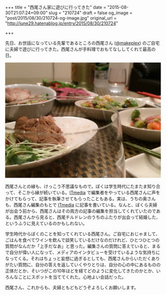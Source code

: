 +++
title = "西尾さん家に遊びに行ってきた"
date = "2015-08-30T21:07:24+09:00"
slug = "210724"
draft = false
og_image = "post/2015/08/30/210724-og-image.jpg"
original_url = "http://june29.hatenablog.jp/entry/2015/08/30/210724"

+++

<p>先日、お世話になっている先輩であるところの西尾さん (<a href="https://twitter.com/makeplex" title="desc">@makeplex</a>) のご自宅に夫婦で遊びに行ってきた。西尾さんが手料理でおもてなししてくれて最高の日。</p>

<p><span itemscope itemtype="http://schema.org/Photograph"><img src="/post/2015/08/30/210724-20150830203738.jpg" alt="f:id:june29:20150830203738j:plain" title="f:id:june29:20150830203738j:plain" class="hatena-fotolife" itemprop="image"></span></p>

<p>西尾さんとの縁も、けっこう不思議なもので。ぼくは学生時代にたまたま知り合って、そこから縁が続いている。<a class="keyword" href="http://d.hatena.ne.jp/keyword/ITmedia">ITmedia</a> で編集者をやっている西尾さんに声をかけてもらって、記事を執筆させてもらったこともある。実は、うちの奥さんも、西尾さん編集のもとで <a class="keyword" href="http://d.hatena.ne.jp/keyword/ITmedia">ITmedia</a> に記事を書いている。なんと、ぼくら夫婦が出会う前から、西尾さんはその両方の記事の編集を担当してくれていたのである。西尾さんから見ると、西尾チルドレンのうちのふたりが出会って結婚した、というふうに見えているのかもしれない。</p>

<p>学生時代からぼくのことを知ってくれている西尾さん。ご自宅におじゃまして、ごはんを食べてワインを飲んで談笑しているだけなのだけれど、ひとつひとつの質問がなんだか「上手だなあ」と思った。編集さんの質問に答えていると、まるで自分が偉い人になって、メディアのインタビューを受けているような気持ちになってくる。それはちょっと妄想に過ぎるとしても、西尾さんからいただくありがたい質問に、自分の答えを返していくやりとりは、自分の心の中にあるものの正体だとか、そいつがこの10年ほどを経てどのように変化してきたのかとか、いろんなことにスポットを当ててくれた。心地よい会話だった。</p>

<p>西尾さん、これからも、夫婦ともどもどうぞよろしくお願いします。</p>